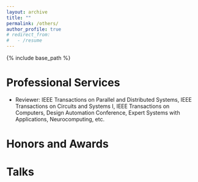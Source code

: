 ```yaml
---
layout: archive
title: ""
permalink: /others/
author_profile: true
# redirect_from:
#   - /resume
---
```


{% include base_path %}
  
Professional Services
======
* Reviewer: IEEE Transactions on Parallel and Distributed Systems, IEEE Transactions on Circuits and Systems I, IEEE Transactions on Computers, Design Automation Conference, Expert Systems with Applications, Neurocomputing, etc.

Honors and Awards
======


Talks
======
